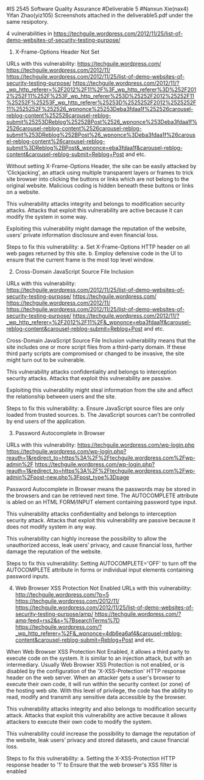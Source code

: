 #IS 2545 Software Quality Assurance
#Deliverable 5
#Nanxun Xie(nax4) Yifan Zhao(yiz105)
Screenshots attached in the deliverable5.pdf under the same resipotory.

4 vulnerabilities in 
https://techguile.wordpress.com/2012/11/25/list-of-demo-websites-of-security-testing-purpose/


1.	X-Frame-Options Header Not Set

URLs with this vulnerability:
https://techguile.wordpress.com/
https://techguile.wordpress.com/2012/11/
https://techguile.wordpress.com/2012/11/25/list-of-demo-websites-of-security-testing-purpose/
https://techguile.wordpress.com/2012/11/?_wp_http_referer=%2F2012%2F11%2F%3F_wp_http_referer%3D%252F2012%252F11%252F%253F_wp_http_referer%253D%25252F2012%25252F11%25252F%25253F_wp_http_referer%25253D%2525252F2012%2525252F11%2525252F%252526_wpnonce%25253Deba3fdaa1f%252526carousel-reblog-content%252526carousel-reblog-submit%25253DReblog%25252BPost%2526_wpnonce%253Deba3fdaa1f%2526carousel-reblog-content%2526carousel-reblog-submit%253DReblog%252BPost%26_wpnonce%3Deba3fdaa1f%26carousel-reblog-content%26carousel-reblog-submit%3DReblog%2BPost&_wpnonce=eba3fdaa1f&carousel-reblog-content&carousel-reblog-submit=Reblog+Post
and etc.

Without setting X-Frame-Options Header, the site can be easily attacked by ‘Clickjacking’, an attack using multiple transparent layers or frames to trick site browser into clicking the buttons or links which are not belong to the original website. Malicious coding is hidden beneath these buttons or links on a website. 

This vulnerability attacks integrity and belongs to modification security attacks. Attacks that exploit this vulnerability are active because it can modify the system in some way.

Exploiting this vulnerability might damage the reputation of the website, users’ private information disclosure and even financial loss.

Steps to fix this vulnerability:
a. Set X-Frame-Options HTTP header on all web pages returned by this site.
b. Employ defensive code in the UI to ensure that the current frame is the most top level window.

2.	Cross-Domain JavaScript Source File Inclusion

URLs with this vulnerability:
https://techguile.wordpress.com/2012/11/25/list-of-demo-websites-of-security-testing-purpose/
https://techguile.wordpress.com/
https://techguile.wordpress.com/2012/11/
https://techguile.wordpress.com/2012/11/25/list-of-demo-websites-of-security-testing-purpose/
https://techguile.wordpress.com/2012/11/?_wp_http_referer=%2F2012%2F11%2F&_wpnonce=eba3fdaa1f&carousel-reblog-content&carousel-reblog-submit=Reblog+Post
and etc.

Cross-Domain JavaScript Source File Inclusion vulnerability means that the site includes one or more script files from a third-party domain. If these third party scripts are compromised or changed to be invasive, the site might turn out to be vulnerable.  

This vulnerability attacks confidentiality and belongs to interception security attacks. Attacks that exploit this vulnerability are passive.

Exploiting this vulnerability might steal information from the site and affect the relationship between users and the site.

Steps to fix this vulnerability:
a.	Ensure JavaScript source files are only loaded from trusted sources.
b.	The JavaScript sources can't be controlled by end users of the application.



3.	Password Autocomplete in Browser

URLs with this vulnerability:
https://techguile.wordpress.com/wp-login.php
https://techguile.wordpress.com/wp-login.php?reauth=1&redirect_to=https%3A%2F%2Ftechguile.wordpress.com%2Fwp-admin%2F
https://techguile.wordpress.com/wp-login.php?reauth=1&redirect_to=https%3A%2F%2Ftechguile.wordpress.com%2Fwp-admin%2Fpost-new.php%3Fpost_type%3Dpage




Password Autocomplete in Browser means the passwords may be stored in the browsers and can be retrieved next time. The AUTOCOMPLETE attribute is abled on an HTML FORM/INPUT element containing password type input.  

This vulnerability attacks confidentiality and belongs to interception security attack. Attacks that exploit this vulnerability are passive because it does not modify system in any way.

This vulnerability can highly increase the possibility to allow the unauthorized access, leak users’ privacy, and cause financial loss, further damage the reputation of the website.

Steps to fix this vulnerability:
Setting AUTOCOMPLETE='OFF' to turn off the AUTOCOMPLETE attribute in forms or individual input elements containing password inputs. 


4.	Web Browser XSS Protection Not Enabled
URLs with this vulnerability:
http://techguile.wordpress.com/?p=5
https://techguile.wordpress.com/2012/11/
https://techguile.wordpress.com/2012/11/25/list-of-demo-websites-of-security-testing-purpose/amp/
https://techguile.wordpress.com/?amp;feed=rss2&s=%7BsearchTerms%7D
https://techguile.wordpress.com/?_wp_http_referer=%2F&_wpnonce=4db6ea6af4&carousel-reblog-content&carousel-reblog-submit=Reblog+Post
and etc.


When Web Browser XSS Protection Not Enabled, it allows a third party to execute code on the system. It is similar to an injection attack, but with an intermediary. Usually Web Browser XSS Protection is not enabled, or is disabled by the configuration of the 'X-XSS-Protection' HTTP response header on the web server. When an attacker gets a user's browser to execute their own code, it will run within the security context (or zone) of the hosting web site. With this level of privilege, the code has the ability to read, modify and transmit any sensitive data accessible by the browser.

This vulnerability attacks integrity and also belongs to modification security attack. Attacks that exploit this vulnerability are active because it allows attackers to execute their own code to modify the system.

This vulnerability could increase the possibility to damage the reputation of the website, leak users’ privacy and stored datasets, and cause financial loss.

Steps to fix this vulnerability:
a.	Setting the X-XSS-Protection HTTP response header to '1' to Ensure that the web browser's XSS filter is enabled




